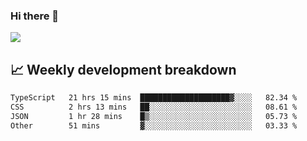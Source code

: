 ### Hi there 👋
<img align="center" src="https://github-readme-stats.vercel.app/api?username=Tumao727&show_icons=true&hide_title=true&theme=dracula" />


## 📈 Weekly development breakdown
<!--START_SECTION:waka-->

```txt
TypeScript   21 hrs 15 mins  ████████████████████▓░░░░   82.34 %
CSS          2 hrs 13 mins   ██░░░░░░░░░░░░░░░░░░░░░░░   08.61 %
JSON         1 hr 28 mins    █▒░░░░░░░░░░░░░░░░░░░░░░░   05.73 %
Other        51 mins         ▓░░░░░░░░░░░░░░░░░░░░░░░░   03.33 %
```

<!--END_SECTION:waka-->